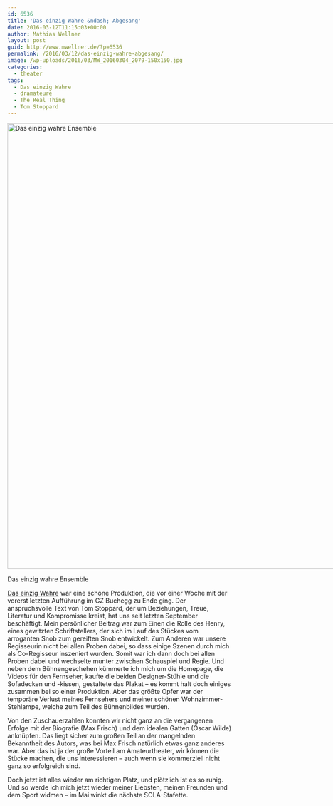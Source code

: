 ```yaml
---
id: 6536
title: 'Das einzig Wahre &ndash; Abgesang'
date: 2016-03-12T11:15:03+00:00
author: Mathias Wellner
layout: post
guid: http://www.mwellner.de/?p=6536
permalink: /2016/03/12/das-einzig-wahre-abgesang/
image: /wp-uploads/2016/03/MW_20160304_2079-150x150.jpg
categories:
  - theater
tags:
  - Das einzig Wahre
  - dramateure
  - The Real Thing
  - Tom Stoppard
---
```

<div id="attachment_6534" style="width: 1010px" class="wp-caption aligncenter">
  <img src="http://www.mwellner.de/wp-uploads/2016/03/MW_20160304_2079.jpg" alt="Das einzig wahre Ensemble" width="1000" height="1000" class="size-full wp-image-6534" srcset="http://www.mwellner.de/wp-uploads/2016/03/MW_20160304_2079.jpg 1000w, http://www.mwellner.de/wp-uploads/2016/03/MW_20160304_2079-150x150.jpg 150w, http://www.mwellner.de/wp-uploads/2016/03/MW_20160304_2079-350x350.jpg 350w" sizes="(max-width: 1000px) 100vw, 1000px" />
  
  <p class="wp-caption-text">
    Das einzig wahre Ensemble
  </p>
</div>

[Das einzig Wahre](http://www.mwellner.de/schauspiel/das-einzig-wahre/ "Das einzig Wahre") war eine schöne Produktion, die vor einer Woche mit der vorerst letzten Aufführung im GZ Buchegg zu Ende ging. Der anspruchsvolle Text von Tom Stoppard, der um Beziehungen, Treue, Literatur und Kompromisse kreist, hat uns seit letzten September beschäftigt. Mein persönlicher Beitrag war zum Einen die Rolle des Henry, eines gewitzten Schriftstellers, der sich im Lauf des Stückes vom arroganten Snob zum gereiften Snob entwickelt. Zum Anderen war unsere Regisseurin nicht bei allen Proben dabei, so dass einige Szenen durch mich als Co-Regisseur inszeniert wurden. Somit war ich dann doch bei allen Proben dabei und wechselte munter zwischen Schauspiel und Regie. Und neben dem Bühnengeschehen kümmerte ich mich um die Homepage, die Videos für den Fernseher, kaufte die beiden Designer-Stühle und die Sofadecken und -kissen, gestaltete das Plakat &ndash; es kommt halt doch einiges zusammen bei so einer Produktion. Aber das größte Opfer war der temporäre Verlust meines Fernsehers und meiner schönen Wohnzimmer-Stehlampe, welche zum Teil des Bühnenbildes wurden. 

Von den Zuschauerzahlen konnten wir nicht ganz an die vergangenen Erfolge mit der Biografie (Max Frisch) und dem idealen Gatten (Oscar Wilde) anknüpfen. Das liegt sicher zum großen Teil an der mangelnden Bekanntheit des Autors, was bei Max Frisch natürlich etwas ganz anderes war. Aber das ist ja der große Vorteil am Amateurtheater, wir können die Stücke machen, die uns interessieren &ndash; auch wenn sie kommerziell nicht ganz so erfolgreich sind. 

Doch jetzt ist alles wieder am richtigen Platz, und plötzlich ist es so ruhig. Und so werde ich mich jetzt wieder meiner Liebsten, meinen Freunden und dem Sport widmen &ndash; im Mai winkt die nächste SOLA-Stafette.